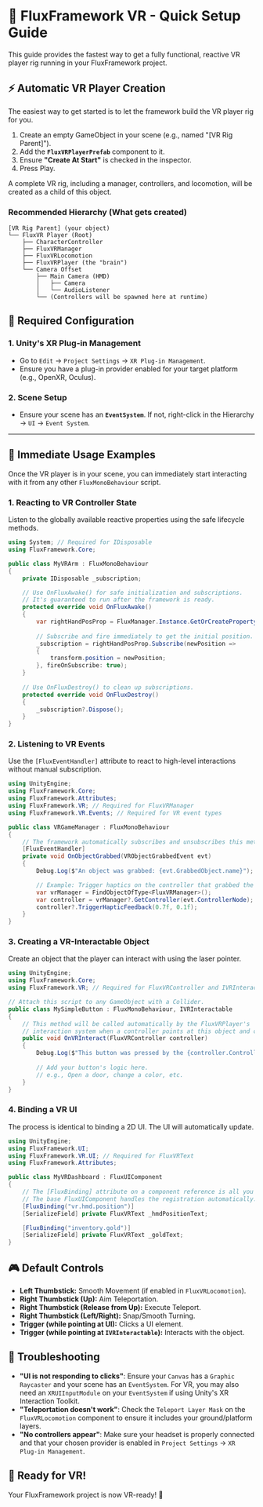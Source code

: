 # 🥽 FluxFramework VR - Quick Setup Guide

This guide provides the fastest way to get a fully functional, reactive VR player rig running in your FluxFramework project.

## ⚡ Automatic VR Player Creation

The easiest way to get started is to let the framework build the VR player rig for you.

1.  Create an empty GameObject in your scene (e.g., named "[VR Rig Parent]").
2.  Add the **`FluxVRPlayerPrefab`** component to it.
3.  Ensure **"Create At Start"** is checked in the inspector.
4.  Press Play.

A complete VR rig, including a manager, controllers, and locomotion, will be created as a child of this object.

### Recommended Hierarchy (What gets created)
```
[VR Rig Parent] (your object)
└── FluxVR Player (Root)
    ├── CharacterController
    ├── FluxVRManager
    ├── FluxVRLocomotion
    ├── FluxVRPlayer (the "brain")
    └── Camera Offset
        ├── Main Camera (HMD)
        │   ├── Camera
        │   └── AudioListener
        └── (Controllers will be spawned here at runtime)
```

## 🔧 Required Configuration

### 1. Unity's XR Plug-in Management
- Go to `Edit` → `Project Settings` → `XR Plug-in Management`.
- Ensure you have a plug-in provider enabled for your target platform (e.g., OpenXR, Oculus).

### 2. Scene Setup
- Ensure your scene has an **`EventSystem`**. If not, right-click in the Hierarchy → `UI` → `Event System`.

---

## 🎯 Immediate Usage Examples

Once the VR player is in your scene, you can immediately start interacting with it from any other `FluxMonoBehaviour` script.

### 1. Reacting to VR Controller State

Listen to the globally available reactive properties using the safe lifecycle methods.

```csharp
using System; // Required for IDisposable
using FluxFramework.Core;

public class MyVRArm : FluxMonoBehaviour
{
    private IDisposable _subscription;

    // Use OnFluxAwake() for safe initialization and subscriptions.
    // It's guaranteed to run after the framework is ready.
    protected override void OnFluxAwake()
    {
        var rightHandPosProp = FluxManager.Instance.GetOrCreateProperty<Vector3>("vr.controller.right.position");
        
        // Subscribe and fire immediately to get the initial position.
        _subscription = rightHandPosProp.Subscribe(newPosition =>
        {
            transform.position = newPosition;
        }, fireOnSubscribe: true);
    }
    
    // Use OnFluxDestroy() to clean up subscriptions.
    protected override void OnFluxDestroy()
    {
        _subscription?.Dispose();
    }
}
```

### 2. Listening to VR Events

Use the `[FluxEventHandler]` attribute to react to high-level interactions without manual subscription.

```csharp
using UnityEngine;
using FluxFramework.Core;
using FluxFramework.Attributes;
using FluxFramework.VR; // Required for FluxVRManager
using FluxFramework.VR.Events; // Required for VR event types

public class VRGameManager : FluxMonoBehaviour
{
    // The framework automatically subscribes and unsubscribes this method.
    [FluxEventHandler]
    private void OnObjectGrabbed(VRObjectGrabbedEvent evt)
    {
        Debug.Log($"An object was grabbed: {evt.GrabbedObject.name}");

        // Example: Trigger haptics on the controller that grabbed the object.
        var vrManager = FindObjectOfType<FluxVRManager>();
        var controller = vrManager?.GetController(evt.ControllerNode);
        controller?.TriggerHapticFeedback(0.7f, 0.1f);
    }
}
```

### 3. Creating a VR-Interactable Object

Create an object that the player can interact with using the laser pointer.

```csharp
using UnityEngine;
using FluxFramework.Core;
using FluxFramework.VR; // Required for FluxVRController and IVRInteractable

// Attach this script to any GameObject with a Collider.
public class MySimpleButton : FluxMonoBehaviour, IVRInteractable
{
    // This method will be called automatically by the FluxVRPlayer's
    // interaction system when a controller points at this object and clicks the trigger.
    public void OnVRInteract(FluxVRController controller)
    {
        Debug.Log($"This button was pressed by the {controller.ControllerNode} controller!");
        
        // Add your button's logic here.
        // e.g., Open a door, change a color, etc.
    }
}
```

### 4. Binding a VR UI

The process is identical to binding a 2D UI. The UI will automatically update.

```csharp
using UnityEngine;
using FluxFramework.UI;
using FluxFramework.VR.UI; // Required for FluxVRText
using FluxFramework.Attributes;

public class MyVRDashboard : FluxUIComponent
{
    // The [FluxBinding] attribute on a component reference is all you need.
    // The base FluxUIComponent handles the registration automatically.
    [FluxBinding("vr.hmd.position")]
    [SerializeField] private FluxVRText _hmdPositionText;

    [FluxBinding("inventory.gold")]
    [SerializeField] private FluxVRText _goldText;
}
```

## 🎮 Default Controls

-   **Left Thumbstick:** Smooth Movement (if enabled in `FluxVRLocomotion`).
-   **Right Thumbstick (Up):** Aim Teleportation.
-   **Right Thumbstick (Release from Up):** Execute Teleport.
-   **Right Thumbstick (Left/Right):** Snap/Smooth Turning.
-   **Trigger (while pointing at UI):** Clicks a UI element.
-   **Trigger (while pointing at `IVRInteractable`):** Interacts with the object.

## 🐛 Troubleshooting

-   **"UI is not responding to clicks"**: Ensure your `Canvas` has a `Graphic Raycaster` and your scene has an `EventSystem`. For VR, you may also need an `XRUIInputModule` on your `EventSystem` if using Unity's XR Interaction Toolkit.
-   **"Teleportation doesn't work"**: Check the `Teleport Layer Mask` on the `FluxVRLocomotion` component to ensure it includes your ground/platform layers.
-   **"No controllers appear"**: Make sure your headset is properly connected and that your chosen provider is enabled in `Project Settings` → `XR Plug-in Management`.

## 🚀 Ready for VR!

Your FluxFramework project is now VR-ready! 🥽